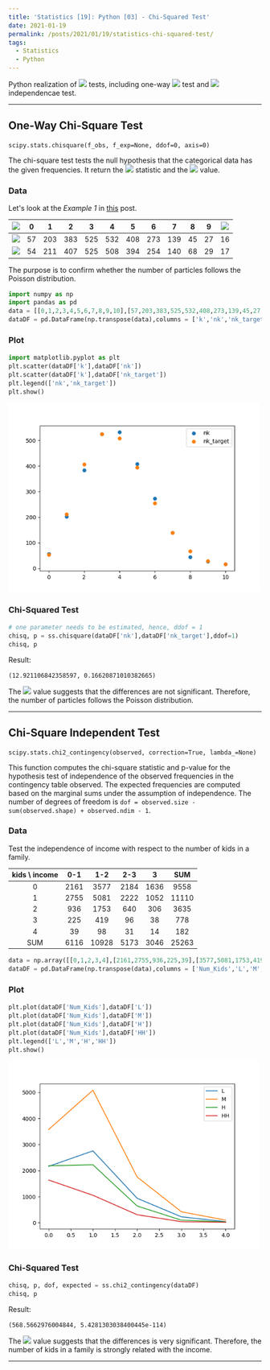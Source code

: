 ```yaml
---
title: 'Statistics [19]: Python [03] - Chi-Squared Test'
date: 2021-01-19
permalink: /posts/2021/01/19/statistics-chi-squared-test/
tags:
  - Statistics
  - Python
---
```


Python realization of <img src="https://render.githubusercontent.com/render/math?math=\chi^2"> tests, including one-way <img src="https://render.githubusercontent.com/render/math?math=\chi^2"> test and <img src="https://render.githubusercontent.com/render/math?math=\chi^2"> independencae test.

---
## One-Way Chi-Square Test
```
scipy.stats.chisquare(f_obs, f_exp=None, ddof=0, axis=0)
```
The chi-square test tests the null hypothesis that the categorical data has the given frequencies. It return the <img src="https://render.githubusercontent.com/render/math?math=\chi^2"> statistic and the <img src="https://render.githubusercontent.com/render/math?math=p"> value.

### Data 
Let's look at the *Example 1* in [this](https://c-huang-tty.github.io/posts/2021/01/14/chi-squared-test/) post. 

| <img src="https://render.githubusercontent.com/render/math?math=k"> |  0 |  1  |  2  |  3  |  4  |  5  |  6  |  7  |  8 |  9 | <img src="https://render.githubusercontent.com/render/math?math=\geq 10"> |
|:-:|:--:|:---:|:---:|:---:|:---:|:---:|:---:|:---:|:--:|:--:|:--:|
| <img src="https://render.githubusercontent.com/render/math?math=n_k"> | 57 | 203 | 383 | 525 | 532 | 408 | 273 | 139 | 45 | 27 | 16 |
| <img src="https://render.githubusercontent.com/render/math?math=n\cdot \hat{p}_k"> | 54 | 211 | 407 | 525 | 508 | 394 | 254 | 140 | 68 | 29 | 17 |

The purpose is to confirm whether the number of particles follows the Poisson distribution.

```python
import numpy as np
import pandas as pd
data = [[0,1,2,3,4,5,6,7,8,9,10],[57,203,383,525,532,408,273,139,45,27,16],[54,211,407,525,508,394,254,140,68,29,17]]
dataDF = pd.DataFrame(np.transpose(data),columns = ['k','nk','nk_target'])  
```

### Plot
```python
import matplotlib.pyplot as plt
plt.scatter(dataDF['k'],dataDF['nk'])
plt.scatter(dataDF['k'],dataDF['nk_target'])
plt.legend(['nk','nk_target'])
plt.show()
```
<img src="/images/statistics/onewaychisq.png" alt="drawing" width="500"/>

### Chi-Squared Test

```python
# one parameter needs to be estimated, hence, ddof = 1
chisq, p = ss.chisquare(dataDF['nk'],dataDF['nk_target'],ddof=1)
chisq, p
```
Result:
```
(12.921106842358597, 0.16620871010382665)
```

The <img src="https://render.githubusercontent.com/render/math?math=p"> value suggests that the differences are not significant. Therefore, the number of particles follows the Poisson distribution.

---
## Chi-Square Independent Test
```
scipy.stats.chi2_contingency(observed, correction=True, lambda_=None)
```
This function computes the chi-square statistic and p-value for the hypothesis test of independence of the observed frequencies in the contingency table observed. The expected frequencies are computed based on the marginal sums under the assumption of independence. The number of degrees of freedom is `dof = observed.size - sum(observed.shape) + observed.ndim - 1`.

### Data
Test the independence of income with respect to the number of kids in a family.

| kids \ income |  0-1 |  1-2  |  2-3 |   3  |  SUM  |
|:-----------:|:----:|:-----:|:----:|:----:|:-----:|
|      0      | 2161 |  3577 | 2184 | 1636 |  9558 |
|      1      | 2755 |  5081 | 2222 | 1052 | 11110 |
|      2      |  936 |  1753 |  640 |  306 |  3635 |
|      3      |  225 |  419  |  96  |  38  |  778  |
|      4      |  39  |   98  |  31  |  14  |  182  |
|     SUM     | 6116 | 10928 | 5173 | 3046 | 25263 |

```python
data = np.array([[0,1,2,3,4],[2161,2755,936,225,39],[3577,5081,1753,419,98],[2184,2222,640,96,31],[1636,1052,306,38,14]])
dataDF = pd.DataFrame(np.transpose(data),columns = ['Num_Kids','L','M','H','HH'])  
```

### Plot
```python
plt.plot(dataDF['Num_Kids'],dataDF['L'])
plt.plot(dataDF['Num_Kids'],dataDF['M'])
plt.plot(dataDF['Num_Kids'],dataDF['H'])
plt.plot(dataDF['Num_Kids'],dataDF['HH'])
plt.legend(['L','M','H','HH'])
plt.show()
```
<img src="/images/statistics/twowaychisq.png" alt="drawing" width="500"/>

### Chi-Squared Test

```python
chisq, p, dof, expected = ss.chi2_contingency(dataDF)
chisq, p
```
Result:
```
(568.5662976004844, 5.4281303038400445e-114)
```

The <img src="https://render.githubusercontent.com/render/math?math=p"> value suggests that the differences is very significant. Therefore, the number of kids in a family is strongly related with the income.

---

